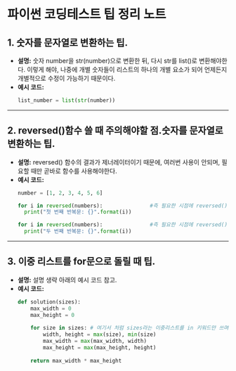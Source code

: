# 파이썬 코딩테스트 팁 정리 노트

## 1. 숫자를 문자열로 변환하는 팁.
- **설명:** 숫자 number을 str(number)으로 변환한 뒤, 다시 str를 list()로 변환해야한다.
            이렇게 해야, 나중에 개별 숫자들이 리스트의 하나의 개별 요소가 되어 언제든지 개별적으로 수정이 가능하기 때문이다.
- **예시 코드:**
  ```python
  list_number = list(str(number))
  ```
  
---

## 2. reversed()함수 쓸 때 주의해야할 점.숫자를 문자열로 변환하는 팁.
- **설명:** reversed() 함수의 결과가 제너레이터이기 때문에, 여러번 사용이 안되며, 필요할 때만 곧바로 함수를 사용해야한다.
- **예시 코드:**
  ```python
  number = [1, 2, 3, 4, 5, 6]

  for i in reversed(numbers):               #즉 필요한 시점에 reversed() 함수를 사용합니다.
    print("첫 번째 반복문: {}".format(i)) 

  for i in reversed(numbers):               #즉 필요한 시점에 reversed() 함수를 사용합니다.
    print("두 번째 반복문: {}".format(i))
  ```

---

## 3. 이중 리스트를 for문으로 돌릴 때 팁.
- **설명:** 설명 생략 아래의 예시 코드 참고.
- **예시 코드:**
  ```python
  def solution(sizes):
      max_width = 0
      max_height = 0
      
      for size in sizes: # 여기서 처럼 sizes라는 이중리스트를 in 키워드만 쓰며(즉, range 쓰질 않음) size는 리스트로 반환된다. 
          width, height = max(size), min(size)
          max_width = max(max_width, width)
          max_height = max(max_height, height)
          
      return max_width * max_height
  ```